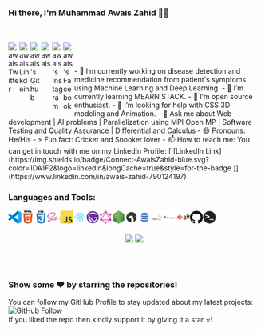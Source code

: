 ### Hi there, I'm Muhammad Awais Zahid 👋👋
<br><br>
<a href="https://twitter.com/chaudhary_181">
  <img align="left" alt="awais Twitter" width="22px" src="https://cdn.jsdelivr.net/npm/simple-icons@3.0.1/icons/twitter.svg" />
</a>
<a href="https://linkedin.com/in/awais-zahid-790124197">
  <img align="left" alt="awais Linkdein" width="22px" src="https://cdn.jsdelivr.net/npm/simple-icons@3.0.1/icons/linkedin.svg" />
</a>
<a href="https://github.com/chowais181">
  <img align="left" alt="awais's Github" width="22px" src="https://cdn.jsdelivr.net/npm/simple-icons@3.0.1/icons/github.svg" />
</a>
<a href="https://t.me/chaudhary_181">
  <img align="left" alt="awais" width="22px" src="https://cdn.jsdelivr.net/npm/simple-icons@3.0.1/icons/telegram.svg" />
</a>
<a href="https://instagram.com/chaudhary_181/">
  <img align="left" alt="awais's Instagram" width="22px" src="https://cdn.jsdelivr.net/npm/simple-icons@3.0.1/icons/instagram.svg" />
</a>
<a href="https://www.facebook.com/ch.awais.9212/">
  <img align="left" alt="awais's Facebook" width="22px" src="https://cdn.jsdelivr.net/npm/simple-icons@3.0.1/icons/facebook.svg" />
</a>


<br/> 
<br/>
- 🔭 I’m currently working on disease detection and medicine recommendation from patient's symptoms using Machine Learning and Deep Learning.
- 🌱 I’m currently learning MEARN STACK.
- 👯 I’m open source enthusiast.
- 🤔 I’m looking for help with CSS 3D modeling and Animation.
- 💬 Ask me about Web development | AI problems  | Parallelization using MPI Open MP | Software Testing and Quality Assurance | Differential and Calculus 
- 😄 Pronouns: He/His
- ⚡ Fun fact: Cricket and Snooker lover    
- 📫 How to reach me: You can get in touch with me on my LinkedIn Profile:  [![LinkedIn Link](https://img.shields.io/badge/Connect-AwaisZahid-blue.svg?color=1DA1F2&logo=linkedin&longCache=true&style=for-the-badge
)](https://www.linkedin.com/in/awais-zahid-790124197)

### Languages and Tools:

<img align="left" alt="Visual Studio Code" width="26px" src="https://raw.githubusercontent.com/github/explore/80688e429a7d4ef2fca1e82350fe8e3517d3494d/topics/visual-studio-code/visual-studio-code.png" />
<img align="left" alt="HTML5" width="26px" src="https://raw.githubusercontent.com/github/explore/80688e429a7d4ef2fca1e82350fe8e3517d3494d/topics/html/html.png" />
<img align="left" alt="CSS3" width="26px" src="https://raw.githubusercontent.com/github/explore/80688e429a7d4ef2fca1e82350fe8e3517d3494d/topics/css/css.png" />
<img align="left" alt="Sass" width="26px" src="https://raw.githubusercontent.com/github/explore/80688e429a7d4ef2fca1e82350fe8e3517d3494d/topics/sass/sass.png" />
<img align="left" alt="JavaScript" width="26px" src="https://raw.githubusercontent.com/github/explore/80688e429a7d4ef2fca1e82350fe8e3517d3494d/topics/javascript/javascript.png" />
<img align="left" alt="React" width="26px" src="https://raw.githubusercontent.com/github/explore/80688e429a7d4ef2fca1e82350fe8e3517d3494d/topics/react/react.png" />
<img align="left" alt="Gatsby" width="26px" src="https://raw.githubusercontent.com/github/explore/e94815998e4e0713912fed477a1f346ec04c3da2/topics/gatsby/gatsby.png" />
<img align="left" alt="GraphQL" width="26px" src="https://raw.githubusercontent.com/github/explore/80688e429a7d4ef2fca1e82350fe8e3517d3494d/topics/graphql/graphql.png" />
<img align="left" alt="Node.js" width="26px" src="https://raw.githubusercontent.com/github/explore/80688e429a7d4ef2fca1e82350fe8e3517d3494d/topics/nodejs/nodejs.png" />
<img align="left" alt="Deno" width="26px" src="https://raw.githubusercontent.com/github/explore/361e2821e2dea67711cde99c9c40ed357061cf27/topics/deno/deno.png" />
<img align="left" alt="SQL" width="26px" src="https://raw.githubusercontent.com/github/explore/80688e429a7d4ef2fca1e82350fe8e3517d3494d/topics/sql/sql.png" />
<img align="left" alt="MySQL" width="26px" src="https://raw.githubusercontent.com/github/explore/80688e429a7d4ef2fca1e82350fe8e3517d3494d/topics/mysql/mysql.png" />
<img align="left" alt="MongoDB" width="26px" src="https://raw.githubusercontent.com/github/explore/80688e429a7d4ef2fca1e82350fe8e3517d3494d/topics/mongodb/mongodb.png" />
<img align="left" alt="Git" width="26px" src="https://raw.githubusercontent.com/github/explore/80688e429a7d4ef2fca1e82350fe8e3517d3494d/topics/git/git.png" />
<img align="left" alt="GitHub" width="26px" src="https://raw.githubusercontent.com/github/explore/78df643247d429f6cc873026c0622819ad797942/topics/github/github.png" />
<img align="left" alt="Terminal" width="26px" src="https://raw.githubusercontent.com/github/explore/80688e429a7d4ef2fca1e82350fe8e3517d3494d/topics/terminal/terminal.png" />

<br><br>

<p align = "center">
  <img width="54%" src = "https://github-readme-stats.vercel.app/api?username=chowais181&show_icons=true&theme=tokyonight">
  <img width="45%" src = "https://github-readme-stats.vercel.app/api/top-langs/?username=chowais181&hide=css,java,html&theme=tokyonight&layout=compact">
</p>

<br><br>  
### Show some ❤️ by starring  the repositories!
You can  follow my GitHub Profile to stay updated about my latest projects: [![GitHub Follow](https://img.shields.io/badge/Connect-AwaisZahid-blue.svg?logo=Github&longCache=true&style=for-the-badg)](https://github.com/chowais181)
<br>  If you liked the repo then kindly support it by giving it a star ⭐!
</div>



